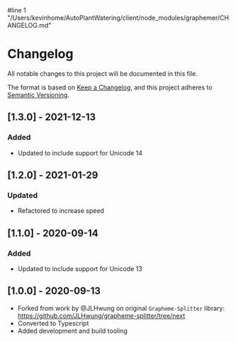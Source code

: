 #line 1 "/Users/kevinhome/AutoPlantWatering/client/node_modules/graphemer/CHANGELOG.md"
# Changelog

All notable changes to this project will be documented in this file.

The format is based on [Keep a Changelog](https://keepachangelog.com/en/1.0.0/),
and this project adheres to [Semantic Versioning](https://semver.org/spec/v2.0.0.html).

## [1.3.0] - 2021-12-13

### Added

- Updated to include support for Unicode 14

## [1.2.0] - 2021-01-29

### Updated

- Refactored to increase speed

## [1.1.0] - 2020-09-14

### Added

- Updated to include support for Unicode 13

## [1.0.0] - 2020-09-13

- Forked from work by @JLHwung on original `Grapheme-Splitter` library: https://github.com/JLHwung/grapheme-splitter/tree/next
- Converted to Typescript
- Added development and build tooling
